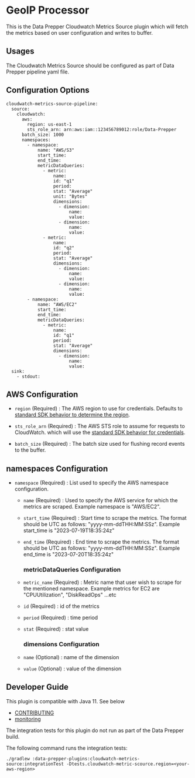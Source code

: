# GeoIP Processor

This is the Data Prepper Cloudwatch Metrics Source plugin which will fetch the metrics based on user configuration and writes to buffer.

## Usages

The Cloudwatch Metrics Source should be configured as part of Data Prepper pipeline yaml file.

## Configuration Options

```
cloudwatch-metrics-source-pipeline:
  source:
    cloudwatch:
      aws:
        region: us-east-1
        sts_role_arn: arn:aws:iam::123456789012:role/Data-Prepper
      batch_size: 1000
      namespaces:
        - namespace:
            name: "AWS/S3"
            start_time: 
            end_time: 
            metricDataQueries:
              - metric:
                  name:                   
                  id: "q1"
                  period: 
                  stat: "Average"
                  unit: "Bytes"
                  dimensions:
                    - dimension:
                        name: 
                        value: 
                    - dimension:
                        name: 
                        value: 
              - metric:
                  name: 
                  id: "q2"
                  period: 
                  stat: "Average"
                  dimensions:
                    - dimension:
                        name: 
                        value: 
                    - dimension:
                        name: 
                        value: 
        - namespace:
            name: "AWS/EC2"
            start_time: 
            end_time: 
            metricDataQueries:
              - metric:
                  name: 
                  id: "q1"
                  period: 
                  stat: "Average"
                  dimensions:
                    - dimension:
                        name: 
                        value: 
  sink:
    - stdout:
```

## AWS Configuration

- `region` (Required) : The AWS region to use for credentials. Defaults to [standard SDK behavior to determine the region](https://docs.aws.amazon.com/sdk-for-java/latest/developer-guide/region-selection.html).

- `sts_role_arn` (Required) : The AWS STS role to assume for requests to CloudWatch. which will use the [standard SDK behavior for credentials](https://docs.aws.amazon.com/sdk-for-java/latest/developer-guide/credentials.html).

- `batch_size` (Required) : The batch size used for flushing record events to the buffer.

## namespaces Configuration

- `namespace` (Required) : List used to specify the AWS namespace configuration.

    - `name` (Required) : Used to specify the AWS service for which the metrics are scraped. Example namespace is "AWS/EC2".

    - `start_time` (Required) : Start time to scrape the metrics. The format should be UTC as follows: "yyyy-mm-ddTHH:MM:SSz". Example start_time is "2023-07-19T18:35:24z"

    - `end_time` (Required) : End time to scrape the metrics. The format should be UTC as follows: "yyyy-mm-ddTHH:MM:SSz". Example end_time is "2023-07-20T18:35:24z"
  
       ### metricDataQueries Configuration
  
    - `metric_name` (Required) : Metric name that user wish to scrape for the mentioned namespace. Example metrics for EC2 are "CPUUtilization", "DiskReadOps" ...etc
  
    - `id` (Required) : id of the metrics

    - `period` (Required) : time period
  
    - `stat` (Required) : stat value
 
       ### dimensions Configuration
  
    - `name` (Optional) : name of the dimension

    - `value` (Optional) : value of the dimension
      

## Developer Guide

This plugin is compatible with Java 11. See below

- [CONTRIBUTING](https://github.com/opensearch-project/data-prepper/blob/main/CONTRIBUTING.md)
- [monitoring](https://github.com/opensearch-project/data-prepper/blob/main/docs/monitoring.md)

The integration tests for this plugin do not run as part of the Data Prepper build.

The following command runs the integration tests:

```
./gradlew :data-prepper-plugins:cloudwatch-metrics-source:integrationTest -Dtests.cloudwatch-metric-scource.region=<your-aws-region>
```
